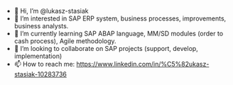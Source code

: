 - 👋 Hi, I’m @lukasz-stasiak
- 👀 I’m interested in SAP ERP system, business processes, improvements, business analysts.
- 🌱 I’m currently learning SAP ABAP language, MM/SD modules (order to cash process), Agile methodology.
- 💞️ I’m looking to collaborate on SAP projects (support, develop, implementation)
- 📫 How to reach me: https://www.linkedin.com/in/%C5%82ukasz-stasiak-10283736

<!---
lukasz-stasiak/lukasz-stasiak is a ✨ special ✨ repository because its `README.md` (this file) appears on your GitHub profile.
You can click the Preview link to take a look at your changes.
--->
